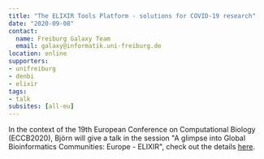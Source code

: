 ```yaml
---
title: "The ELIXIR Tools Platform - solutions for COVID-19 research"
date: "2020-09-08"
contact:
  name: Freiburg Galaxy Team
  email: galaxy@informatik.uni-freiburg.de
location: online
supporters:
- unifreiburg
- denbi
- elixir
tags:
- talk
subsites: [all-eu]
---
```


In the context of the 19th European Conference on Computational Biology (ECCB2020), Björn will give a talk in the session "A glimpse into Global Bioinformatics Communities: Europe - ELIXIR", check out the details [here](https://eccb2020.info/programme-at-a-glance/).

